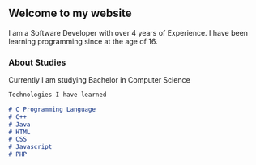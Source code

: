 ## Welcome to my website

I am a Software Developer with over 4 years of Experience. I have been learning programming since at the age of 16.

### About Studies

Currently I am studying Bachelor in Computer Science

```markdown
Technologies I have learned

# C Programming Language
# C++
# Java
# HTML
# CSS
# Javascript
# PHP
```
